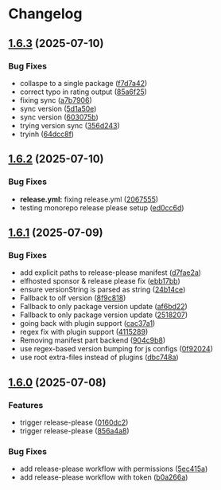 # Changelog

## [1.6.3](https://github.com/anmol210202/rating-aggregator-/compare/v1.6.2...v1.6.3) (2025-07-10)


### Bug Fixes

* collaspe to a single package ([f7d7a42](https://github.com/anmol210202/rating-aggregator-/commit/f7d7a423f4ad42ae7e1576fbc9e422bf29ab5877))
* correct typo in rating output ([85a6f25](https://github.com/anmol210202/rating-aggregator-/commit/85a6f25e2020307a2eaa37b419f45593b2510564))
* fixing sync ([a7b7906](https://github.com/anmol210202/rating-aggregator-/commit/a7b7906439f153de358182677c328d2175b5b63c))
* sync version ([5d1a50e](https://github.com/anmol210202/rating-aggregator-/commit/5d1a50e874dba68f80b0ceee2e331a4135e04de7))
* sync version ([603075b](https://github.com/anmol210202/rating-aggregator-/commit/603075ba378c257b1bc37c14b66611bcffd388c6))
* trying version sync ([356d243](https://github.com/anmol210202/rating-aggregator-/commit/356d243b2d9d52774e8d8676070416e575c2333a))
* tryinh ([64dcc8f](https://github.com/anmol210202/rating-aggregator-/commit/64dcc8ff48cb2651ed581f8fffba3d6df6fd7d81))

## [1.6.2](https://github.com/anmol210202/rating-aggregator-/compare/v1.6.1...v1.6.2) (2025-07-10)


### Bug Fixes

* **release.yml:** fixing release.yml ([2067555](https://github.com/anmol210202/rating-aggregator-/commit/20675553a4934dce6666679b919b3ef929d0fe89))
* testing monorepo release please setup ([ed0cc6d](https://github.com/anmol210202/rating-aggregator-/commit/ed0cc6d19d37327330c956b646f9da03d6a53527))

## [1.6.1](https://github.com/anmol210202/rating-aggregator-/compare/v1.6.0...v1.6.1) (2025-07-09)


### Bug Fixes

* add explicit paths to release-please manifest ([d7fae2a](https://github.com/anmol210202/rating-aggregator-/commit/d7fae2aa0d3a0e616e52c657fe0cb5fa106ad0b7))
* elfhosted sponsor & release please fix ([ebb17bb](https://github.com/anmol210202/rating-aggregator-/commit/ebb17bb29173cf93af2ebf6d9c695622cee65b69))
* ensure versionString is parsed as string ([24b14ce](https://github.com/anmol210202/rating-aggregator-/commit/24b14ce61afa7c48a4aaf37f84ed3625dea39b7f))
* Fallback to olf version ([8f9c818](https://github.com/anmol210202/rating-aggregator-/commit/8f9c8182122332b813c353735bf5cd31261499c3))
* Fallback to only package version update ([af6bd22](https://github.com/anmol210202/rating-aggregator-/commit/af6bd22a0f726af215ee69636750816c7be37198))
* Fallback to only package version update ([2518207](https://github.com/anmol210202/rating-aggregator-/commit/251820712434a70cc411b981507acec5be1a2946))
* going back with plugin support ([cac37a1](https://github.com/anmol210202/rating-aggregator-/commit/cac37a1f2eae3f623ff43e33dd2bc20947f94a8b))
* regex fix with plugin support ([4115289](https://github.com/anmol210202/rating-aggregator-/commit/4115289bc5303fcc10063b0cf9b9e31b70d4d380))
* Removing manifest part backend ([904c9b8](https://github.com/anmol210202/rating-aggregator-/commit/904c9b832610a5387473e676dec56a28780055f5))
* use regex-based version bumping for js configs ([0f92024](https://github.com/anmol210202/rating-aggregator-/commit/0f92024a2bb3b1136cf3a70a07dcafe9c39b1d8a))
* use root extra-files instead of plugins ([dbc748a](https://github.com/anmol210202/rating-aggregator-/commit/dbc748ae8fb06cead26422b22120e2f231ea8327))

## [1.6.0](https://github.com/anmol210202/rating-aggregator-/compare/v1.5.0...v1.6.0) (2025-07-08)


### Features

* trigger release-please ([0160dc2](https://github.com/anmol210202/rating-aggregator-/commit/0160dc2e70e26fe72e7f524c979605d67acba0bb))
* trigger release-please ([856a4a8](https://github.com/anmol210202/rating-aggregator-/commit/856a4a8a9ea3e2a632c8a2ee31695abdefaf120b))


### Bug Fixes

* add release-please workflow with permissions ([5ec415a](https://github.com/anmol210202/rating-aggregator-/commit/5ec415a4dbe17ffcaf4cf90d5f81c34b414b2199))
* add release-please workflow with token ([b0a266a](https://github.com/anmol210202/rating-aggregator-/commit/b0a266ada69cc26555b6899eb9f75afb9f1c2a64))
